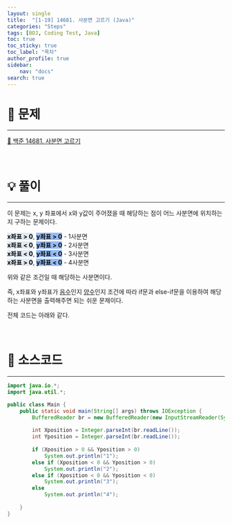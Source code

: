 ```yaml
---
layout: single
title:  "[1-19] 14681. 사분면 고르기 (Java)"
categories: "Steps" 
tags: [BOJ, Coding Test, Java]
toc: true
toc_sticky: true
toc_label: "목차"
author_profile: true
sidebar:
    nav: "docs"
search: true
---
```


# 🔎 문제
<hr/>

[🔗 백준 14681. 사분면 고르기](https://www.acmicpc.net/problem/14681)
<br/><br/><br/>

# 💡 풀이
<hr/>

이 문제는 x, y 좌표에서 x와 y값이 주어졌을 때 해당하는 점이 어느 사분면에 위치하는지 구하는 문제이다.

**<mark style='background-color: #E1EAF3'>x좌표 > 0</mark>**, **<mark style='background-color: #96BBF3'>y좌표 > 0</mark>** - 1사분면<br/>
**<mark style='background-color: #E1EAF3'>x좌표 < 0</mark>**, **<mark style='background-color: #96BBF3'>y좌표 > 0</mark>** - 2사분면<br/>
**<mark style='background-color: #E1EAF3'>x좌표 < 0</mark>**, **<mark style='background-color: #96BBF3'>y좌표 < 0</mark>** - 3사분면<br/>
**<mark style='background-color: #E1EAF3'>x좌표 > 0</mark>**, **<mark style='background-color: #96BBF3'>y좌표 < 0</mark>** - 4사분면

위와 같은 조건일 때 해당하는 사분면이다.

즉, x좌표와 y좌표가 <u>음수</u>인지 <u>양수</u>인지 조건에 따라 if문과 else-if문을 이용하여 해당하는 사분면을 출력해주면 되는 쉬운 문제이다.

전체 코드는 아래와 같다.
<br/><br/><br/>

# 📃 소스코드
<hr/>

```java
import java.io.*;
import java.util.*;

public class Main {
    public static void main(String[] args) throws IOException {
    	BufferedReader br = new BufferedReader(new InputStreamReader(System.in));
    	
    	int Xposition = Integer.parseInt(br.readLine());
    	int Yposition = Integer.parseInt(br.readLine());
    	
    	if (Xposition > 0 && Yposition > 0)
    		System.out.println("1");
    	else if (Xposition < 0 && Yposition > 0)
    		System.out.println("2");
    	else if (Xposition < 0 && Yposition < 0)
    		System.out.println("3");
    	else 
    		System.out.println("4");
    	
    }
}
```